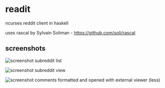 # readit

ncurses reddit client in haskell

uses rascal by Sylvain Soliman - https://github.com/soli/rascal

## screenshots

![screenshot](http://i.imgur.com/0nEfqT5.png)
subreddit list

![screenshot](http://i.imgur.com/iUXYpN5.png)
subreddit view

![screenshot](http://i.imgur.com/4fpDuib.png)
comments formatted and opened with external viewer (less)
